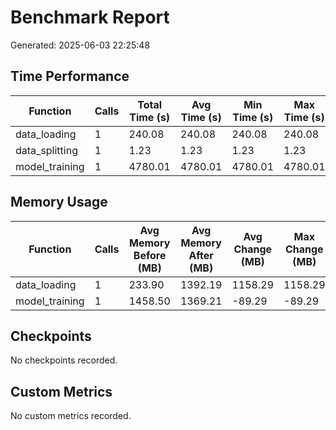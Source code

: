 # Benchmark Report

Generated: 2025-06-03 22:25:48

## Time Performance

| Function | Calls | Total Time (s) | Avg Time (s) | Min Time (s) | Max Time (s) |
|----------|-------|---------------|--------------|--------------|-------------|
| data_loading | 1 | 240.08 | 240.08 | 240.08 | 240.08 |
| data_splitting | 1 | 1.23 | 1.23 | 1.23 | 1.23 |
| model_training | 1 | 4780.01 | 4780.01 | 4780.01 | 4780.01 |

## Memory Usage

| Function | Calls | Avg Memory Before (MB) | Avg Memory After (MB) | Avg Change (MB) | Max Change (MB) |
|----------|-------|------------------------|----------------------|----------------|----------------|
| data_loading | 1 | 233.90 | 1392.19 | 1158.29 | 1158.29 |
| model_training | 1 | 1458.50 | 1369.21 | -89.29 | -89.29 |

## Checkpoints

No checkpoints recorded.


## Custom Metrics

No custom metrics recorded.

